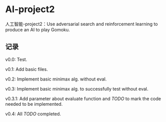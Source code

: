 # AI-project2

人工智能-project2：Use adversarial search and reinforcement  learning to produce an AI to play Gomoku.


## 记录

v0.0: Test.  

v0.1: Add basic files.  

v0.2: Implement basic minimax alg. without eval.  

v0.3: Implement basic minimax alg. to successfully test without eval.  

v0.3.1: Add parameter about evaluate function and *TODO* to mark the code needed to be implemented.

v0.4: All *TODO* completed.
